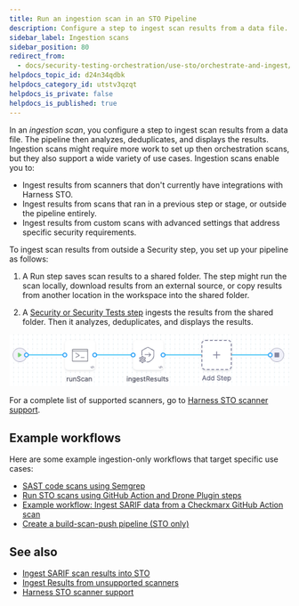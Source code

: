 ```yaml
---
title: Run an ingestion scan in an STO Pipeline
description: Configure a step to ingest scan results from a data file.
sidebar_label: Ingestion scans
sidebar_position: 80
redirect_from: 
  - docs/security-testing-orchestration/use-sto/orchestrate-and-ingest/ingest-sarif-data
helpdocs_topic_id: d24n34qdbk
helpdocs_category_id: utstv3qzqt
helpdocs_is_private: false
helpdocs_is_published: true
---
```


In an *ingestion scan*, you configure a step to ingest scan results from a data file. The pipeline then analyzes, deduplicates, and displays the results. Ingestion scans might require more work to set up then orchestration scans, but they also support a wide variety of use cases. Ingestion scans enable you to:

- Ingest results from scanners that don't currently have integrations with Harness STO.
- Ingest results from scans that ran in a previous step or stage, or outside the pipeline entirely.
- Ingest results from custom scans with advanced settings that address specific security requirements.

To ingest scan results from outside a Security step, you set up your pipeline as follows:

1. A Run step saves scan results to a shared folder. The step might run the scan locally, download results from an external source, or copy results from another location in the workspace into the shared folder.

2. A [Security or Security Tests step](/docs/security-testing-orchestration/sto-techref-category/security-step-settings-reference#security-steps-and-scanner-templates-in-sto) ingests the results from the shared folder. Then it analyzes, deduplicates, and displays the results.

![](./static/ingest-scan-results-into-an-sto-pipeline-00.png)

For a complete list of supported scanners, go to [Harness STO scanner support](/docs/security-testing-orchestration/sto-techref-category/security-step-settings-reference#harness-sto-scanner-support).

## Example workflows

Here are some example ingestion-only workflows that target specific use cases:

- [SAST code scans using Semgrep](/docs/security-testing-orchestration/sto-techref-category/semgrep/sast-scan-semgrep)
- [Run STO scans using GitHub Action and Drone Plugin steps](/docs/security-testing-orchestration/use-sto/set-up-sto-pipelines/run-scans-using-github-actions)
- [Example workflow: Ingest SARIF data from a Checkmarx GitHub Action scan](/docs/security-testing-orchestration/sto-techref-category/checkmarx-scanner-reference)
- [Create a build-scan-push pipeline (STO only)](/docs/security-testing-orchestration/use-sto/set-up-sto-pipelines/build-scan-push-workflows/build-scan-push-sto-only)

## See also

- [Ingest SARIF scan results into STO](/docs/security-testing-orchestration/custom-scanning/ingest-sarif-data)
- [Ingest Results from unsupported scanners](../../custom-scanning/ingesting-issues-from-other-scanners.md)
- [Harness STO scanner support](/docs/security-testing-orchestration/sto-techref-category/security-step-settings-reference#harness-sto-scanner-support)
